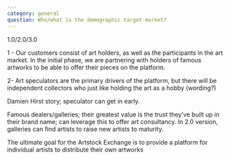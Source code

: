 ```yaml
---
category: general
question: Who/what is the demographic target market?
---
```

1.0/2.0/3.0

1 - Our customers consist of art holders, as well as the participants in the art market. In the initial phase, we are partnering with holders of famous artworks to be able to offer their pieces on the platform.

2- Art speculators are the primary drivers of the platform, but there will be independent collectors who just like holding the art as a hobby (wording?) 
 
Damien Hirst story; speculator can get in early. 
 
Famous dealers/galleries; their greatest value is the trust they’ve built up in their brand name; can leverage this to offer art consultancy. In 2.0 version, galleries can find artists to raise new artists to maturity. 
 
The ultimate goal for the Artstock Exchange is to provide a platform for individual artists to distribute their own artworks
